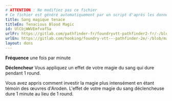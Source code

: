 ```yaml
---
# ATTENTION : Ne modifiez pas ce fichier
# Ce fichier est généré automatiquement par un script d'après les données du module Foundry VTT officiel et de sa traduction
title: Sang magique tenace
titleEn: Tenacious Blood Magic
id: UlCbjWWVEmfvaf5a
urlFr: https://gitlab.com/pathfinder-fr/foundryvtt-pathfinder2-fr/-/blob/master/data/feats/UlCbjWWVEmfvaf5a.htm
urlEn: https://gitlab.com/hooking/foundry-vtt---pathfinder-2e/-/blob/master/packs/data/feats.db/tenacious-blood-magic.json
layout: dons
---
```

**Fréquence** une fois par minute

**Déclencheur** Vous appliquez un effet de votre magie du sang qui dure pendant 1 round.

Vous avez appris comment investir la magie plus intensément en étant témoin des œuvres d'Aroden. L'effet de votre magie du sang déclencheuse dure 1 minute au lieu de 1 round.
